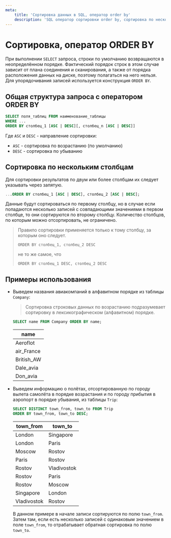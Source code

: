 ```yaml
---
meta:
    title: 'Сортировка данных в SQL, оператор order by'
    description: 'SQL оператор сортировки order by, сортировка по нескольким столбцам, примеры использования'
---
```


# Сортировка, оператор ORDER BY

При выполнении `SELECT` запроса, строки по умолчанию
возвращаются в неопределённом порядке. Фактический порядок строк в этом случае
зависит от плана соединения и сканирования, а также от порядка расположения
данных на диске, поэтому полагаться на него нельзя. Для упорядочивания записей
используется конструкция `ORDER BY`.

## Общая структура запроса с оператором ORDER BY

```sql
SELECT поля_таблиц FROM наименование_таблицы
WHERE ...
ORDER BY столбец_1 [ASC | DESC][, столбец_n [ASC | DESC]]
```

Где `ASC` и `DESC` - направление сортировки:

- `ASC` - сортировка по возрастанию (по умолчанию)
- `DESC` - сортировка по убыванию

## Сортировка по нескольким столбцам

Для сортировки результатов по двум или более столбцам их следует указывать
через запятую.

```sql
...ORDER BY столбец_1 [ASC | DESC], столбец_2 [ASC | DESC];
```

Данные будут сортироваться по первому столбцу, но в случае если попадаются несколько записей с совпадающими значениями в первом столбце,
то они сортируются по второму столбцу. Количество столбцов, по которым можно отсортировать, не ограничено.

> Правило сортировки применяется только к тому столбцу, за которым оно следует.
>
> `ORDER BY столбец_1, столбец_2 DESC`
>
> не то же самое, что
>
> `ORDER BY столбец_1 DESC, столбец_2 DESC`

## Примеры использования

- Выведем названия авиакомпаний в алфавитном порядке из таблицы `Company`:

  > Сортировка строковых данных по возрастанию подразумевает сортировку в лексикографическом (алфавитном) порядке.

  ```sql
  SELECT name FROM Company ORDER BY name;
  ```

  | name       |
  | ---------- |
  | Aeroflot   |
  | air_France |
  | British_AW |
  | Dale_avia  |
  | Don_avia   |

- Выведем информацию о полётах, отсортированную по городу вылета самолёта в порядке возрастания и по городу прибытия в аэропорт в порядке убывания, из таблицы `Trip`:

  ```sql
  SELECT DISTINCT town_from, town_to FROM Trip
  ORDER BY town_from, town_to DESC;
  ```

  | town_from   | town_to     |
  | ----------- | ----------- |
  | London      | Singapore   |
  | London      | Paris       |
  | Moscow      | Rostov      |
  | Paris       | Rostov      |
  | Rostov      | Vladivostok |
  | Rostov      | Paris       |
  | Rostov      | Moscow      |
  | Singapore   | London      |
  | Vladivostok | Rostov      |

  В данном примере в начале записи сортируются по полю `town_from`. Затем там, если есть несколько записей с одинаковым значением в поле `town_from`,
  то отрабатывает обратная сортировка по полю `town_to`.
